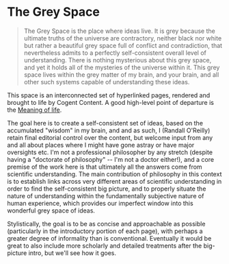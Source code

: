 # The Grey Space

> The Grey Space is the place where ideas live. It is grey because the ultimate truths of the universe are contractory, neither black nor white but rather a beautiful grey space full of conflict and contradiction, that nevertheless admits to a perfectly self-consistent overall level of understanding. There is nothing mysterious about this grey space, and yet it holds all of the mysteries of the universe within it. This grey space lives within the grey matter of my brain, and your brain, and all other such systems capable of understanding these ideas.

This space is an interconnected set of hyperlinked pages, rendered and brought to life by Cogent Content. A good high-level point of departure is the [Meaning of life](content/Meaning_of_life.md).

The goal here is to create a self-consistent set of ideas, based on the accumulated "wisdom" in my brain, and and as such, I (Randall O'Reilly) retain final editorial control over the content, but welcome input from any and all about places where I might have gone astray or have major oversights etc. I'm not a professional philosopher by any stretch (despite having a "doctorate of philosophy" -- I'm not a doctor either!), and a core premise of the work here is that ultimately all the answers come from scientific understanding. The main contribution of philosophy in this context is to establish links across very different areas of scientific understanding in order to find the self-consistent big picture, and to properly situate the nature of understanding within the fundamentally subjective nature of human experience, which provides our imperfect window into this wonderful grey space of ideas.

Stylistically, the goal is to be as concise and approachable as possible (particularly in the introductory portion of each page), with perhaps a greater degree of informality than is conventional. Eventually it would be great to also include more scholarly and detailed treatments after the big-picture intro, but we'll see how it goes.

